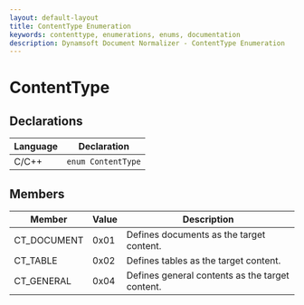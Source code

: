 ```yaml
---
layout: default-layout
title: ContentType Enumeration
keywords: contenttype, enumerations, enums, documentation
description: Dynamsoft Document Normalizer - ContentType Enumeration
---
```


# ContentType

## Declarations

| Language | Declaration |
| -------- | ----------- |
| C/C++ | `enum ContentType` |

## Members

| Member | Value | Description |
| ------ | ----- | ----------- |
| CT_DOCUMENT | 0x01 | Defines documents as the target content.  |
| CT_TABLE | 0x02 | Defines tables as the target content. |
| CT_GENERAL | 0x04 | Defines general contents as the target content. |
